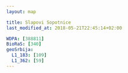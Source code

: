 ```yaml
---
layout: map

title: Slapovi Sopotnice
last_modified_at: 2018-05-21T22:45:14+02:00

WDPA: [388811]
BioRaS: [340]
geoSrbija:
  L1_183: [109]
  L1_362: [59]
---
```

